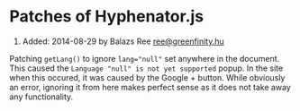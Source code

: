 
# Patches of Hyphenator.js #


1. Added: 2014-08-29 by Balazs Ree <ree@greenfinity.hu>

Patching `getLang()` to ignore `lang="null"` set anywhere in the document. This
caused the `Language "null" is not yet supported` popup.
In the site when this occured, it was caused by the Google + button. While
obviously an error, ignoring it from here makes perfect sense as it does not
take away any functionality.


